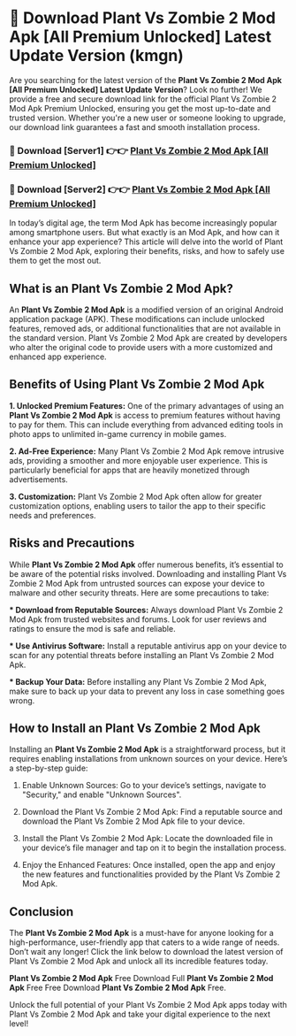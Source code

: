 # 🤖 Download Plant Vs Zombie 2 Mod Apk [All Premium Unlocked] Latest Update Version (kmgn)

Are you searching for the latest version of the <strong>Plant Vs Zombie 2 Mod Apk [All Premium Unlocked] Latest Update Version</strong>? Look no further! We provide a free and secure download link for the official Plant Vs Zombie 2 Mod Apk Premium Unlocked, ensuring you get the most up-to-date and trusted version. Whether you're a new user or someone looking to upgrade, our download link guarantees a fast and smooth installation process.


<h3>📌 Download [Server1] 👉👉 <a href="https://hapymods.com?title=Plant+Vs+Zombie+2+Mod+Apk&ref=3B1">Plant Vs Zombie 2 Mod Apk [All Premium Unlocked]</a></h3>

<h3>📌 Download [Server2] 👉👉 <a href="https://hapymods.com?title=Plant+Vs+Zombie+2+Mod+Apk&ref=3B1">Plant Vs Zombie 2 Mod Apk [All Premium Unlocked]</a></h3>


In today’s digital age, the term Mod Apk has become increasingly popular among smartphone users. But what exactly is an Mod Apk, and how can it enhance your app experience? This article will delve into the world of Plant Vs Zombie 2 Mod Apk, exploring their benefits, risks, and how to safely use them to get the most out.


<h2>What is an Plant Vs Zombie 2 Mod Apk?</h2>

An <strong>Plant Vs Zombie 2 Mod Apk</strong> is a modified version of an original Android application package (APK). These modifications can include unlocked features, removed ads, or additional functionalities that are not available in the standard version. Plant Vs Zombie 2 Mod Apk are created by developers who alter the original code to provide users with a more customized and enhanced app experience.


<h2>Benefits of Using Plant Vs Zombie 2 Mod Apk</h2>

<strong> 1. Unlocked Premium Features:</strong> One of the primary advantages of using an <strong>Plant Vs Zombie 2 Mod Apk</strong> is access to premium features without having to pay for them. This can include everything from advanced editing tools in photo apps to unlimited in-game currency in mobile games.

<strong> 2. Ad-Free Experience:</strong> Many Plant Vs Zombie 2 Mod Apk remove intrusive ads, providing a smoother and more enjoyable user experience. This is particularly beneficial for apps that are heavily monetized through advertisements.

<strong> 3. Customization:</strong> Plant Vs Zombie 2 Mod Apk often allow for greater customization options, enabling users to tailor the app to their specific needs and preferences.


<h2>Risks and Precautions</h2>

While <strong>Plant Vs Zombie 2 Mod Apk</strong> offer numerous benefits, it’s essential to be aware of the potential risks involved. Downloading and installing Plant Vs Zombie 2 Mod Apk from untrusted sources can expose your device to malware and other security threats. Here are some precautions to take:

<strong> * Download from Reputable Sources:</strong> Always download Plant Vs Zombie 2 Mod Apk from trusted websites and forums. Look for user reviews and ratings to ensure the mod is safe and reliable.

<strong> * Use Antivirus Software:</strong> Install a reputable antivirus app on your device to scan for any potential threats before installing an Plant Vs Zombie 2 Mod Apk.

<strong> * Backup Your Data:</strong> Before installing any Plant Vs Zombie 2 Mod Apk, make sure to back up your data to prevent any loss in case something goes wrong.


<h2>How to Install an Plant Vs Zombie 2 Mod Apk</h2>

Installing an <strong>Plant Vs Zombie 2 Mod Apk</strong> is a straightforward process, but it requires enabling installations from unknown sources on your device. Here’s a step-by-step guide:

 1. Enable Unknown Sources: Go to your device’s settings, navigate to "Security," and enable "Unknown Sources".

 2. Download the Plant Vs Zombie 2 Mod Apk: Find a reputable source and download the Plant Vs Zombie 2 Mod Apk file to your device.

 3. Install the Plant Vs Zombie 2 Mod Apk: Locate the downloaded file in your device’s file manager and tap on it to begin the installation process.

 4. Enjoy the Enhanced Features: Once installed, open the app and enjoy the new features and functionalities provided by the Plant Vs Zombie 2 Mod Apk.


<h2><strong>Conclusion</strong></h2>

The <strong>Plant Vs Zombie 2 Mod Apk</strong> is a must-have for anyone looking for a high-performance, user-friendly app that caters to a wide range of needs. Don’t wait any longer! Click the link below to download the latest version of Plant Vs Zombie 2 Mod Apk and unlock all its incredible features today.

<strong>Plant Vs Zombie 2 Mod Apk</strong> Free Download Full <strong>Plant Vs Zombie 2 Mod Apk</strong> Free Free Download <strong>Plant Vs Zombie 2 Mod Apk</strong> Free.

Unlock the full potential of your Plant Vs Zombie 2 Mod Apk apps today with Plant Vs Zombie 2 Mod Apk and take your digital experience to the next level!